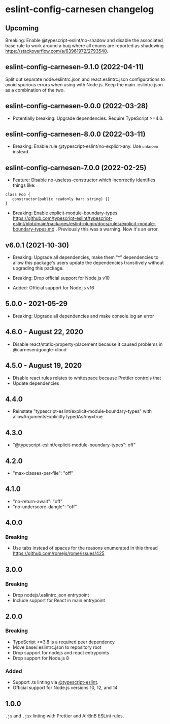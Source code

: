 # **eslint-config-carnesen** changelog

## Upcoming

Breaking: Enable @typescript-eslint/no-shadow and disable the associated base rule to work around a bug where all enums are reported as shadowing https://stackoverflow.com/a/63961972/2793540.

## eslint-config-carnesen-9.1.0 (2022-04-11)

Split out separate node.eslintrc.json and react.eslintrc.json configurations to avoid spurious errors when using with Node.js. Keep the main .eslintrc.json as a combination of the two.

## eslint-config-carnesen-9.0.0 (2022-03-28)

- Potentially breaking: Upgrade dependencies. Require TypeScript >=4.0.

## eslint-config-carnesen-8.0.0 (2022-03-11)

- Breaking: Enable rule @typescript-eslint/no-explicit-any. Use `unknown` instead.

## eslint-config-carnesen-7.0.0 (2022-02-25)

- Feature: Disable no-useless-constructor which incorrectly identifies things like:

```
class Foo {
   constructor(public readonly bar: string) {}
}
```

- Breaking: Enable explicit-module-boundary-types https://github.com/typescript-eslint/typescript-eslint/blob/main/packages/eslint-plugin/docs/rules/explicit-module-boundary-types.md . Previously this was a warning. Now it's an error.

## v6.0.1 (2021-10-30)

- Breaking: Upgrade all dependencies, make them "^" dependencies to allow this package's users update the dependencies transitively without upgrading this package.

- Breaking: Drop official support for Node.js v10

- Added: Official support for Node.js v16

## 5.0.0 - 2021-05-29

- Breaking: Upgrade all dependencies and make console.log an error

## 4.6.0 - August 22, 2020
- Disable react/static-property-placement because it caused problems in @carnesen/google-cloud

## 4.5.0 - August 19, 2020
- Disable react rules relates to whitespace because Prettier controls that
- Update dependencies

## 4.4.0
- Reinstate "typescript-eslint/explicit-module-boundary-types" with allowArgumentsExplicitlyTypedAsAny=true

## 4.3.0
- "@typescript-eslint/explicit-module-boundary-types": off"

## 4.2.0
- "max-classes-per-file": "off"

## 4.1.0
- "no-return-await": "off"
- "no-underscore-dangle": "off"

## 4.0.0
### Breaking
- Use tabs instead of spaces for the reasons enumerated in this thread https://github.com/romejs/rome/issues/425

## 3.0.0
### Breaking
- Drop nodejs/.eslintrc.json entrypoint
- Include support for React in main entrypoint

## 2.0.0
### Breaking
- TypeScript >=3.8 is a required peer dependency
- Move base/.eslintrc.json to repository root
- Drop support for nodejs and react entrypoints
- Drop support for Node.js 8

### Added
- Support .ts linting via [@typescript-eslint](https://github.com/typescript-eslint/typescript-eslint).
- Official support for Node.js versions 10, 12, and 14.

## 1.0.0
`.js` and `.jsx` linting with Prettier and AirBnB ESLint rules.
